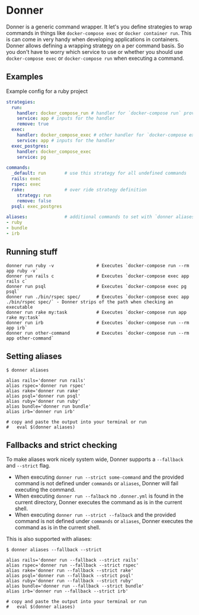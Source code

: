 # Donner

Donner is a generic command wrapper. It let's you define strategies to wrap commands in things like `docker-compose exec` or `docker container run`. This is can come in very handy when developing applications in containers. Donner allows defining a wrapping strategy on a per command basis. So you don't have to worry which service to use or whether you should use `docker-compose exec` or `docker-compose run` when executing a command.

## Examples

Example config for a ruby project
```yaml
strategies:
  run:
    handler: docker_compose_run # handler for `docker-compose run` provided by donner or defined in another yaml?
    service: app # inputs for the handler
    remove: true
  exec:
    handler: docker_compose_exec # other handler for `docker-compose exec`
    service: app # inputs for the handler
  exec_postgres:
    handler: docker_compose_exec
    service: pg

commands:
  _default: run       # use this strategy for all undefined commands
  rails: exec
  rspec: exec
  rake:               # over ride strategy definition
    strategy: run
    remove: false
  psql: exec_postgres

aliases:              # additional commands to set with `donner aliases` so that they are wrapped
- ruby
- bundle
- irb
```

## Running stuff
```
donner run ruby -v                # Executes `docker-compose run --rm app ruby -v`
donner run rails c                # Executes `docker-compose exec app rails c`
donner run psql                   # Executes `docker-compose exec pg psql`
donner run ./bin/rspec spec/      # Executes `docker-compose exec app ./bin/rspec spec/` - Donner strips of the path when checking an executable
donner run rake my:task           # Executes `docker-compose run app rake my:task`
donner run irb                    # Executes `docker-compose run --rm app irb`
donner run other-command          # Executes `docker-compose run --rm app other-command`
```

## Setting aliases
```
$ donner aliases

alias rails='donner run rails'
alias rspec='donner run rspec'
alias rake='donner run rake'
alias psql='donner run psql'
alias ruby='donner run ruby'
alias bundle='donner run bundle'
alias irb='donner run irb'

# copy and paste the output into your terminal or run 
#   eval $(donner aliases)
```

## Fallbacks and strict checking
To make aliases work nicely system wide, Donner supports a `--fallback` and `--strict` flag.

* When executing `donner run --strict some-command` and the provided command is not defined under `commands` or `aliases`, Donner will fail executing the command.
* When executing `donner run --falback` no `.donner.yml` is found in the current directory, Donner executes the command as is in the current shell.
* When executing `donner run --strict --falback` and the provided command is not defined under `commands` or `aliases`, Donner executes the command as is in the current shell.


This is also supported with aliases:
```
$ donner aliases --fallback --strict

alias rails='donner run --fallback --strict rails'
alias rspec='donner run --fallback --strict rspec'
alias rake='donner run --fallback --strict rake'
alias psql='donner run --fallback --strict psql'
alias ruby='donner run --fallback --strict ruby'
alias bundle='donner run --fallback --strict bundle'
alias irb='donner run --fallback --strict irb'

# copy and paste the output into your terminal or run
#   eval $(donner aliases)
```
